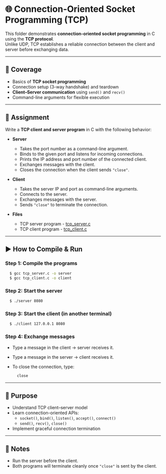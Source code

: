 # 🌐 Connection-Oriented Socket Programming (TCP)

This folder demonstrates **connection-oriented socket programming** in C using the **TCP protocol**.  
Unlike UDP, TCP establishes a reliable connection between the client and server before exchanging data.  

---

## 📘 Coverage  

- Basics of **TCP socket programming**  
- Connection setup (3-way handshake) and teardown  
- **Client–Server communication** using `send()` and `recv()`  
- Command-line arguments for flexible execution  

---

## 📝 Assignment  

Write a **TCP client and server program** in C with the following behavior:

- **Server**  
  - Takes the port number as a command-line argument.  
  - Binds to the given port and listens for incoming connections.  
  - Prints the IP address and port number of the connected client.  
  - Exchanges messages with the client.  
  - Closes the connection when the client sends `"close"`.  

- **Client**  
  - Takes the server IP and port as command-line arguments.  
  - Connects to the server.  
  - Exchanges messages with the server.  
  - Sends `"close"` to terminate the connection.

- **Files**
  - TCP server program - [tcp_server.c](https://github.com/PrateekRaj8125/Computer-Network-Basics/blob/main/Connection%20Oriented%20Socket%20Programming/tcp_server.c)
  - TCP client program - [tcp_client.c](https://github.com/PrateekRaj8125/Computer-Network-Basics/blob/main/Connection%20Oriented%20Socket%20Programming/tcp_client.c)

---

## ▶️ How to Compile & Run  

### Step 1: Compile the programs 

  ```sh
    $ gcc tcp_server.c -o server
    $ gcc tcp_client.c -o client
  ```

### Step 2: Start the server

  ```sh
    $ ./server 8080
  ```

### Step 3: Start the client (in another terminal)

  ```sh
    $ ./client 127.0.0.1 8080
  ```

### Step 4: Exchange messages

  - Type a message in the client → server receives it.
  - Type a message in the server → client receives it.
  - To close the connection, type:

      ```sh
        close
      ```
---

## 🎯 Purpose 

- Understand TCP client–server model
- Learn connection-oriented APIs:
  - `socket()`, `bind()`, `listen()`, `accept()`, `connect()`
  - `send()`, `recv()`, `close()`
- Implement graceful connection termination

---

## 📌 Notes

- Run the server before the client.
- Both programs will terminate cleanly once `"close"` is sent by the client.

